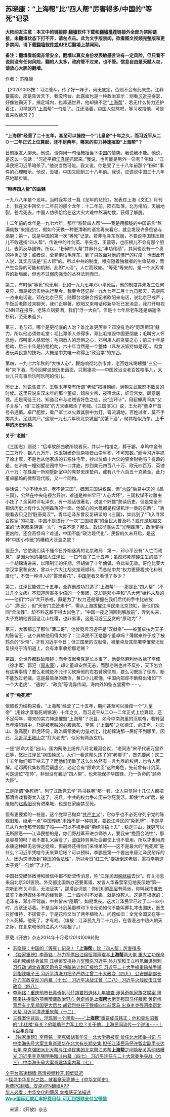  <!-- 面包屑导航 --> <h2>苏晓康：“上海帮”比“四人帮”厉害得多/中国的“等死”记录</h2> <p class="notice"><b>大陆网友注意：本文中的链接除 <a href="https://github.com/bannedbook/fanqiang" >翻墙</a>软件下载和<a href="https://github.com/killgcd/justmysocks/blob/master/README.md">翻墙推荐</a>链接外全部为禁网链接，未翻墙状态下打不开，请勿点击。此为文字版禁闻，欲看图文视频完整版和更多禁闻，请下载<a href="https://github.com/bannedbook/fanqiang">翻墙软件或APP</a>后翻墙上禁闻网。</p><p>备注：翻墙看新闻非常安全，翻墙以真实身份发表敏感言论有一定风险，但只看不说则没有任何风险，翻的人太多，政府管不过来，也不管。信息自由是天赋人权，请放心大胆的翻墙。</b></p>  <div class="entry"> <p>作者： <a href="https://www.bannedbook.org/bnews/tag/%e8%8b%8f%e6%99%93%e5%ba%b7/" class="st_tag internal_tag" rel="tag" title="标签 苏晓康 下的日志">苏晓康</a></p> <p>【20201003按：习江缠斗，传了好一阵子，尚无底定，否则不会有此庆生。江非要露面，那是告诉天下，我没垮台。此露面也是一种政治宣示：别看<a href="https://www.bannedbook.org/bnews/tag/%e4%b9%a0%e8%bf%91%e5%b9%b3/" class="st_tag internal_tag" rel="tag" title="标签 习近平 下的日志">习近平</a>得瑟，好像独霸天下，搞定域内，也毒遍世界，他却搞不定“<a href="https://www.bannedbook.org/bnews/tag/%e4%b8%8a%e6%b5%b7%e5%b8%ae/" class="st_tag internal_tag" rel="tag" title="标签 上海帮 下的日志">上海帮</a>”，若无什么势力还护着江，习早就将“<a href="https://www.bannedbook.org/bnews/tag/%e4%b8%8a%e6%b5%b7/" class="st_tag internal_tag" rel="tag" title="标签 上海 下的日志">上海</a>帮”一勺烩了。江还活着，<span class='wp_keywordlink_affiliate'><a href="https://www.bannedbook.org/" title="中国" target="_blank">中国</a></span>人就熬吧，等习收拾他，可是谁来收拾习？】</p> <p>————————————</p> <p><strong>“上海帮”经营了二十五年，甚至可以操控一个“儿皇帝”十年之久，而习近平从二○一二年正式上位算起，还不足两年，哪来的实力神速摧毁“上海帮”？</strong></p> <p>日前跟友人聊天。他说，请你用一句话概括当下<a href="https://www.bannedbook.org/bnews/tag/%E4%B8%AD%E5%9B%BD/" class="st_tag internal_tag" rel="tag" title="标签 中国 下的日志">中国</a>的情势。我说我不能。他说，是这么一句话：“习近平把<a href="https://www.bannedbook.org/bnews/tag/%e6%b1%9f%e6%b3%bd%e6%b0%91/" class="st_tag internal_tag" rel="tag" title="标签 江泽民 下的日志">江泽民</a>抓起来。”我说，也可能是另外一句呢？例如：“江泽民把习近平暗杀了。”他说当然可能。我又说，你是受了三十八年前那个“粉碎”事件的心理暗示。他说，没错。中国又回到三十八年前。我说，应该说中国三十八年原地踏步嘛。</p> <p><strong>“粉碎<a href="https://www.bannedbook.org/bnews/tag/%E5%9B%9B%E4%BA%BA%E5%B8%AE/" class="st_tag internal_tag" rel="tag" title="标签 四人帮 下的日志">四人帮</a>”的巫魅</strong></p> <p>一九八八年是个龙年。当时我写过一篇《龙年的悲怆》，发表在上海《文汇》月刊上，我在文中回忆十二年前的那个龙年：十二年前，陨石坠落，北方塌陷，天崩地裂，苍龙死去，中国人仿佛恰恰在这大灾大难中熬满劫数，获得了解脱。</p>  <p>十二年前的龙年是一九七六年，那年“粉碎四人帮”——我是用朦胧的中国语言“熬满劫数”来描述它，假如今天换一种更清晰的语言再来看它，就会发现许多倒错与巫魅：第一，这是中国的第一次“等死”记录。若非毛泽东驾崩，不要说华国锋压根儿不敢逮捕“四人帮”，传说中的叶剑英、李先念、王震等，也压根儿不会有那个胆儿，去策反华国锋。所以，“粉碎四人帮”并非什么“丰功伟绩”，其间也没有一个真的神勇之徒；或者说，全党惧怕毛泽东，到了只敢面对他的僵尸的程度；也因此有人说，其实应该是“五人帮”的。所以中共的制度，唯有随着独裁者的生命结束，而产生变异的可能和机制，此即“人治”，人亡而政废。“等死”等来的，是一个派系博弈的新局面，但也不过弱肉强食的丛林法则而已。</p> <p>第二，有时候“等死”也无用，比如一九九七年邓小平死后，他的制度并未发生任何变异，而是被忠实地执行至今。我至今还记得一九九七年二月十九日那天，先是陈一咨来电话说，邓在北京已死；随即台北联合报记者欧阳来电话，说北京已戒严；午饭后老陈过来聊天，我们正聊著，欧阳又来电话称新华社已发消息，我打开电视CNN已在报导。老陈立刻要酒，我们“浮一大白”。但是十七年后老陈还是病逝洛杉矶，至死未返乡。</p> <p>第三，毛与邓，哪个是更彻底的人治？谁比谁更厉害？邓没有毛的“奇理斯玛”魅力，所以他必须修毛堂；毛比邓杀人杀得多，邓比毛摧毁中国更彻底；毛叫穷人怀念他，邓叫富人感恩他；毛洞悉人的恐惧之心，邓利用人的贪婪之心；前三十年是抢劫，后三十年是持枪抢劫，六十年当然是一个整体（凡左派皆持如是观）。肉食者玩弄民意的技巧，大概是中共唯一称得上“政治学”的东西。</p> <p>第四，一九七六年秋的“大快人心”，鞭炮响彻北京市井，老百姓吆喝螃蟹“三公一母”来下酒，而今回眸这些历史画面，只剩凄凉——中国政治没老百姓啥事儿，大伙儿只有事后乐呵乐呵的份儿。</p> <p>历史上，别说昏君了，王朝末年常有所谓“老贼”把持朝纲，满朝文武敢怒不敢言的时候。这里只说东汉末年的那个董卓，鸩杀少帝，夜宿龙床，奸淫宫女，肆意屠戮。还是司徒王允，知道吕布与老贼皆好色之徒，设“连环计”，用貂蝉离间其“父子关系”，借“三姓家奴”的方天画戟杀了老贼。《三国演义》说，王允将“董卓尸首号令通衢。卓尸肥胖，看尸军士以火置其脐中为灯，膏流满地。百姓过者，莫不手掷其头，足践其尸。”这跟一九七六年秋北京城里“买蟹下酒”，何其相似乃尔，<strong>上千年的历史同构</strong>。</p> <p><strong>关于“老贼”</strong></p> <p>《三国志》则说：“后卓故部曲收所烧者灰，并以一棺棺之，葬于郿。卓坞中金有二三万斤，银八九万斤，珠玉锦绮奇玩杂物皆山崇阜积，不可知数。”而今习近平抓了徐才厚，不是也从他家族的五栋住宅里，抄出价值十六亿的资金财物吗？有趣的是，在济南一幢别墅花园中的一口井底，抄到美元四百八十万、欧元四百万、英镑八十万；在珠海一所别墅卧室中的席梦思床垫内，藏有八千六百五十克黄金。此乃董卓郿坞的微型现代版，又一个同构。</p>  <p>俗话说：“少不读水浒，老不读三国”，概因三国讲权谋，但“<span class='wp_keywordlink'><a href="https://www.bannedbook.org/forum2/topic2509.html" title="《中国六四真相》" target="_blank">六四</a></span>”后易中天的《品三国》，公然在中央电视台开讲，难道是神州早已“人心大坏”，三国权谋不过雕虫小技了？余英时评毛泽东，有一段话很著名，说这个奸雄“熟读历史，但是完全不相信历史上有什么光明磊落的一面。他留心的大概都是权谋机诈一类的东西”、“满眼看去只见到‘脏唐臭汉’”。青年毛泽东曾反复研读的《三国》，如此到了“飞入寻常百姓家”的程度，中国不是进行了一次“三国权谋”的全民大普及吗？或许是超越文革的“大家都来阴谋一次”，也说不定？那么，政坛彻底失去“光明磊落”、政治变得更凶险，还会奇怪吗？难道，中国不能“政治现代化”、民智的久未开启，是这种“中国小传统”的糟粕大泛滥之故？</p> <p>但至少，它使我们读不懂今日扑朔迷离的北京政局：第一，邓小平没有“人亡而政息”，是因为他的接班人江泽民，一口气做了二十五年；虽然邓死前硬生生的插了一个胡锦涛进来，以限制江的任期，但胡做了十年傀儡，令此举无效。哥伦比亚大学汉学家黎安友，曾以十六大江胡交接班顺利，而总结中共“权力更替程式化和制度化”，不啻一种洋人的“雾里看花”，中<span class='wp_keywordlink'><a href="https://www.bannedbook.org/forum24/" title="国学传统文化禁书" target="_blank">国学</a></span>者又看懂了多少？</p> <p>第二，江泽民能做二十五年，全靠他成功打造了“上海帮”——那是比“四人帮”（不过几个文痞）不知道厉害多少倍的一个集团，这却是邓小平和“八大佬”始料未及的——他们“六四”大开杀戒，原是为了“权力还是掌握在我们后代的手中比较放心”（陈云），但“天安门血迹未干”，需从上海拔擢江泽民来北京顶缸，替他们挽回“合法性”，却不料这厮干得太出色了，“中国一夜之间回到解放前”，弄到头来，太子党朝他要回这江山社稷，也非易事，这是习近<span class='wp_keywordlink'><a href="https://www.bannedbook.org/forum11/topic332.html" title="禁片：平反的把戏" target="_blank">平反</a></span>贪的“原动力”？</p> <p>第三，大家都忘了那位“薄二哥”，他曾贬斥习近平是“汉献帝”——被董卓扶为天子的陈留王，这个典故他用得太妙了：江泽民不正是那个董卓吗？薄熙来终于成了被鸩杀的“少帝”，才有习近平今日；但三国里的汉献帝，被董卓及其部署李傕郭汜反复挟持于洛阳道上，会有本事收拾那老贼？</p> <p>第四，全世界都跌破眼镜：而今汉献帝真是长本事了，他竟然麻利地收拾了李傕（徐才厚）郭汜（<span class='wp_keywordlink'><a href="https://www.bannedbook.org/forum2/topic2891.html" title="《周永康其人》《周永康传》" target="_blank">周永康</a></span>），却让董卓安然无恙，而那老贼也并不反扑，天下怎会有这等事情？要么老贼绝不允许习砍掉他的左右臂膀徐周，要么习既捉了徐周，断不能放过老贼。这是最简单的政治，黄口小儿都懂，中国内部却不断释出诸如“下一个大老虎”、“遇刺”、“政变”等诡异传闻，海内外如坠五里雾中⋯⋯。</p> <p><strong>关于“免死牌”</strong></p> <p>依照权力结构来看，“上海帮”经营了二十五年，期间甚至可以操控一个“儿皇帝”（用徐才厚看死胡锦涛）十年之久，而习近平从二○一二年正式上位算起，还不足两年，哪来的实力神速摧毁“上海帮”？况且，如今中南海里的汉献帝，若转回当年洛阳城中，乃是被老贼的心腹吕布、李儒（“上海帮”之张德江、俞正声、刘云山、张高丽）群虎环伺；政治局常委的力量对比，比胡锦涛那一届好不到哪里。因此，<a href="https://www.bannedbook.org/bnews/tag/%e4%b9%a0%e8%bf%91%e5%b9%b3%e7%8e%8b%e5%b2%90%e5%b1%b1/" class="st_tag internal_tag" rel="tag" title="标签 习近平王岐山 下的日志">习近平王岐山</a>之“打大老虎”，似另有两造玄机。</p>  <p>一是“顾命大臣”出山。国内网络上纷传八月北戴河会议，“老同志”宋平代表万里乔石等，怒批江泽民“祸国殃民”。人们一看这帮久违了的“老梆子”，首先要问：这二十五年你们都干啥去了？而他们闲散了这么久依然有一言九鼎的权柄，也令人费解。毛邓两代集权而后嗣虚空，必定会有“顾命大臣”这种角色，先前曾有叶剑英。可是这位“花帅”，非但没有襄助“四人帮”，也未能保护华国锋，乃一负命的“顾命大臣”。</p> <p>二是所谓“免死牌”。列宁式政党去学“丹书铁卷”那一套，让人只觉得十几亿人都把那清宫戏看得太入迷了。况且，中共的权力争斗历来你死我活，即使“六四”后，被废黜的<span class='wp_keywordlink'><a href="https://www.bannedbook.org/forum2/topic93.html" title="《改革历程-赵紫阳回忆录》" target="_blank">赵紫阳</a></span>没有进秦城，也是在家幽禁至死。</p> <p>但有更要紧的一桩是，这个党早已抛弃“<span class='wp_keywordlink'><a href="https://www.bannedbook.org/forum2/topic6177.html" title="《共产主义的终极目的》" target="_blank">共产主义</a></span>”，它似乎也不必死守列宁党的陈规旧矩，继承一点“中国传统”未始不是一种机灵。要说江泽民的“免死牌”，不是早已从八大佬那里领取了吗——可以不择手段“把经济搞上去”；稳定江山，就更可以无所顾忌——江泽民想的是，你们野战军开进京师杀人，要我来“挽回合法性”，那是容易的吗？我不要礼义廉耻了，<span class='wp_keywordlink'><a href="https://www.bannedbook.org/forum11/topic282.html" title="禁片：评中国共产党的流氓本性" target="_blank">流氓</a></span>特务黑社会都使上也不管用，所以才重用周永康这种肆无忌惮之徒嘛，但最终还得你们来埋单呀——这不是最大的“免死牌”是什么？习近平凭啥今天来算后帐？可以预料，李鹏是第一个要出来替江泽民掰斥的人，因为这涉及到“镇压的合法性”，所以今日“红二代”要扳倒这老贼，需将李鹏这太子党“一勺烩”了才行。</p> <p>中国社交媒体微博和微信中都不断流传消息，称“江泽民因<a href="https://www.bannedbook.org/bnews/tag/%e8%86%80%e8%83%b1%e7%99%8c/" class="st_tag internal_tag" rel="tag" title="标签 膀胱癌 下的日志">膀胱癌</a>去世”。有关消息来自北京301医院。外交部比国新办还要离谱，发言人华春莹罕见地表示她“第一次听到有关消息，无法证实”，那潜台词是：你们知道<span class='wp_keywordlink_affiliate'><a href="https://www.bannedbook.org/bnews/ccpdope/" title="中共高层内幕" target="_blank">高层</a></span>有两派，你叫我找谁去证实？香港媒体多年的经验是：二十四小时不发丧，就是没死人。这是有根据的：毛泽东、邓小平驾崩，中共皆未“隐瞒”，如期发丧。这次江泽民早已过了二十四小时，应该还活着。不是当年叶剑英那样邓下令无论如何不能叫葬礼冲击国庆，医生只好维持，不拔管子，于是花帅又当了两年植物人。问题如旧：全党全国又在等一个人死掉。他死了，才有戏。（编按：江泽民九月二十九日，在香港占中热火朝天之际，在北京和他的江系人马亮相了。）</p> <p>原载《开放》杂志2014年十月号/20141009转贴</p> <div id="taboola-mid-1"></div>  <ul class='op-related-articles' title='相关阅读'> <li><a href='https://www.bannedbook.org/bnews/baitai/20221004/1792937.html' target='_blank'>苏晓康：中国的「等死」记录 / 「<b>上海帮</b>」比「四人帮」厉害得多</a></li> <li><a href='https://www.bannedbook.org/bnews/comments/20220924/1788640.html' target='_blank'>【独家重磅】李燕铭：孙力军供出江绵恒郭声琨与<b>上海帮</b>两大佬 重大立功保命被判死缓终身监禁 江绵恒安排孙力军暗杀习近平 孙力军和王立科见面谋划刺习行动 湖北省军区司令员将暗杀计划汇报给习 习近平二十大手握重磅杀手锏 剑指铁帽子王 习近平清洗刀把子严防江曾二十大政变（四九） 公安部副部长孙力军政变反习内幕（十七） 习近平决战江曾（二八） 习近平火线反击江曾政变（四八）</a></li> <li><a href='https://www.bannedbook.org/bnews/comments/20220915/1784829.html' target='_blank'>李燕铭：重庆前市长黄奇帆马仔胡君烈退休九年被查 涉黄奇帆家族贪腐案 薄熙来扶持海外项目暗藏政治野心 黄奇帆是<b>上海帮</b>大佬吴邦国马仔幕僚 黄奇帆背后有比吴邦国更大后台 胡君烈继任王银峰四年前落马 出身李克强河南帮北大帮 习近平清洗重庆帮（十二）</a></li> <li><a href='https://www.bannedbook.org/bnews/bannedvideo/20220909/1782558.html' target='_blank'>三桩案件背后，浮现同一个黑影——“<b>上海帮</b>”重要成员韩正；他和臭名昭著的“小红楼”有关？他暗助孙力军上位？关于他，上海民间流传一个说法⋯⋯｜ #百年真相</a></li> <li><a href='https://www.bannedbook.org/bnews/comments/20220908/1782030.html' target='_blank'>【独家重磅】李燕铭：李克强胡春华又一北大学弟被查 曾任北大团委书记 与中南海头号大案主角肖建华在北大有长期交集 担任江泽民马仔许智宏副手长达七年 李克强团派北大帮与江泽民集团北京帮江苏帮<b>上海帮</b>之间隐秘关系网络曝光 习近平李克强明争暗斗内幕（四七） 习近平连任与二十大常委争夺战（六三） 中南海头号大案肖建华案内幕（七）</a></li> </ul> <p class="texttj"> <a href="https://github.com/bannedbook/fanqiang/wiki/V2ray%E6%9C%BA%E5%9C%BA" target="_blank">全平台高速翻墙:高清视频秒开,超低延迟</a><br/> 🔥<a href="https://www.bannedbook.org/bnews/comments/20220808/1768773.html" target="_blank">探寻中华复兴之路，就看章天亮博士《中华文明史》</a><br/> <a href="https://github.com/bannedbook/fanqiang/wiki/%E7%A6%81%E9%97%BB%E7%BD%91%E5%AE%89%E5%8D%93%E7%BF%BB%E5%A2%99%E6%96%B0%E9%97%BBAPP" target="_blank">免费PC翻墙、安卓VPN翻墙APP</a><br/> <a href="https://www.bannedbook.org/bnews/comments/20220220/1694796.html" target="_blank">华人必看：中华文化的飓风 幸福感无法描述</a><br/> <b onclick="window.open('https://wise.prf.hn/click/camref:1011lqFCW/creativeref:1011l61212')" style="cursor:pointer;color:#00A191;text-decoration:underline;font-weight: bold;">Wise国际汇款汇率好费用低-可汇到银联支付宝微信</b> </p><p class="src-info">　来源：《开放》杂志 </p> <a name='sharetosocial'></a>  <div style="margin-bottom:5px;padding-bottom:5px;clear:both"> <div id="archive-pix-1" class="banner-ads"> <!-- AuctionX Display platform tag START --> <div id="27602x728x90x621x_ADSLOT1" clicktrack="%%CLICK_URL_ESC%%"></div>  <!-- AuctionX Display platform tag END --> </div> <div id="archive-pix-2" class="banner-ads"> <!-- AuctionX Display platform tag START --> <div id="27556x300x250x621x_ADSLOT1" clicktrack="%%CLICK_URL_ESC%%" style="margin:0 auto;text-align:center"></div>  <!-- AuctionX Display platform tag END --> </div> </div>  <div id="archive-pix-1" class="banner-ads"> <!-- AuctionX Display platform tag START --> <div id="27603x728x90x621x_ADSLOT1" clicktrack="%%CLICK_URL_ESC%%"></div>  <!-- AuctionX Display platform tag END --> </div> </div><!--END ENTRY--> 